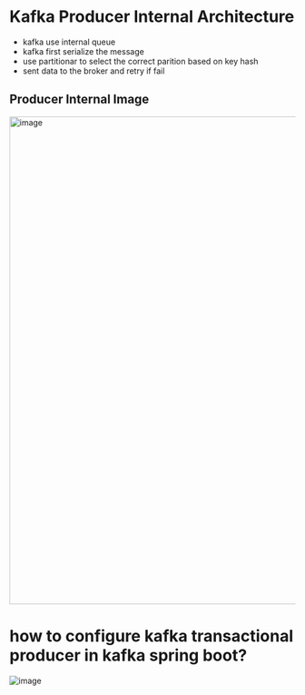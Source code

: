 # Kafka Producer Internal Architecture 

* kafka use internal queue
* kafka first serialize the message
* use partitionar to select the correct parition based on key hash
* sent data to the broker and retry if fail

## Producer Internal Image

<img width="859" alt="image" src="https://github.com/Jewel73/kafka-notes/assets/46159821/917ad864-b6f4-4f89-817b-af378ae72a3a">


# how to configure kafka transactional producer in kafka spring boot? 
![image](https://github.com/Jewel73/kafka-notes/assets/46159821/80601d47-10f3-4f6b-baa5-c9c227ca9314)
